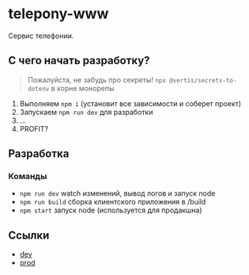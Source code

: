 # telepony-www
Сервис телефонии.

## С чего начать разработку?
> Пожалуйста, не забудь про секреты! `npx @vertis/secrets-to-dotenv` в корне монорепы
1. Выполняем `npm i` (установит все зависимости и соберет проект)
2. Запускаем `npm run dev` для разработки
3. ...
4. PROFIT?

## Разработка

### Команды
* `npm run dev` watch изменений, вывод логов и запуск node
* `npm run build` сборка клиентского приложения в /build
* `npm start` запуск node (используется для продакшна)

## Ссылки
* [dev](https://telepony.test.vertis.yandex-team.ru)
* [prod](https://telepony.vertis.yandex-team.ru)

